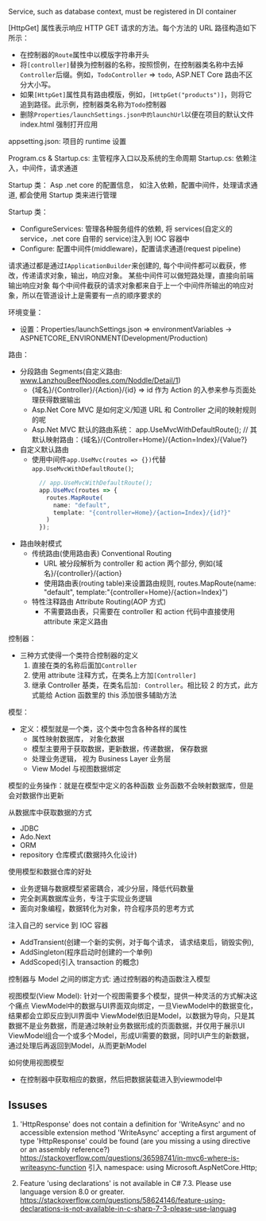 Service, such as database context, must be registered in DI container

[HttpGet] 属性表示响应 HTTP GET 请求的方法。每个方法的 URL 路径构造如下所示：

- 在控制器的`Route`属性中以模版字符串开头
- 将`[controller]`替换为控制器的名称，按照惯例，在控制器类名称中去掉`Controller`后缀。例如，`TodoController` => `todo`, ASP.NET Core 路由不区分大小写。
- 如果`[HttpGet]`属性具有路由模版，例如，`[HttpGet("products")]`，则将它追到路径。此示例，控制器类名称为`Todo`控制器
- 删除`Properties/launchSettings.json中的launchUrl`以便在项目的默认文件 index.html 强制打开应用

appsetting.json: 项目的 runtime 设置

Program.cs & Startup.cs: 主管程序入口以及系统的生命周期
Startup.cs: 依赖注入，中间件，请求通道

Startup 类： Asp .net core 的配置信息， 如注入依赖，配置中间件，处理请求通道, 都会使用 Startup 类来进行管理

Startup 类：

- ConfigureServices: 管理各种服务组件的依赖, 将 services(自定义的 service，.net core 自带的 service)注入到 IOC 容器中
- Configure: 配置中间件(middleware)，配置请求通道(request pipeline)

请求通过都是通过`IApplicationBuilder`来创建的, 每个中间件都可以截获，修改，传递请求对象，输出，响应对象。
某些中间件可以做短路处理，直接向前端输出响应对象
每个中间件截获的请求对象都来自于上一个中间件所输出的响应对象，所以在管道设计上是需要有一点的顺序要求的

环境变量：

- 设置：Properties/launchSettings.json => environmentVariables -> ASPNETCORE_ENVIRONMENT(Development/Production)

路由：

- 分段路由 Segments(自定义路由: www.LanzhouBeefNoodles.com/Noddle/Detail/1)
  - {域名}/{Controller}/{Action}/{id} => id 作为 Action 的入参来参与页面处理获得数据输出
  - Asp.Net Core MVC 是如何定义/知道 URL 和 Controller 之间的映射规则的呢
  - Asp.Net MVC 默认的路由系统： app.UseMvcWithDefaultRoute(); // 其默认映射路由：{域名}/{Controller=Home}/{Action=Index}/{Value?}
- 自定义默认路由
  - 使用中间件`app.UseMvc(routes => {})`代替`app.UseMvcWithDefaultRoute()`;
    ```typescript
      // app.UseMvcWithDefaultRoute();
      app.UseMvc(routes => {
        routes.MapRoute(
          name: "default",
          template: "{controller=Home}/{action=Index}/{id?}"
        )
      });
    ```
- 路由映射模式
  - 传统路由(使用路由表) Conventional Routing
    - URL 被分段解析为 controller 和 action 两个部分, 例如{域名}/{controller}/{action}
    - 使用路由表(routing table)来设置路由规则, routes.MapRoute(name: "default", template:"{controller=Home}/{action=Index}")
  - 特性注释路由 Attribute Routing(AOP 方式)
    - 不需要路由表，只需要在 controller 和 action 代码中直接使用 attribute 来定义路由

控制器：

- 三种方式使得一个类符合控制器的定义
  1. 直接在类的名称后面加`Controller`
  2. 使用 attribute 注释方式，在类名上方加`[Controller]`
  3. 继承 Controller 基类，在类名后加`: Controller`。相比较 2 的方式，此方式能给 Action 函数里的 this 添加很多辅助方法

模型：

- 定义：模型就是一个类，这个类中包含各种各样的属性
  - 属性映射数据库， 对象化数据
  - 模型主要用于获取数据，更新数据，传递数据， 保存数据
  - 处理业务逻辑， 视为 Business Layer 业务层
  - View Model 与视图数据绑定

模型的业务操作：就是在模型中定义的各种函数
业务函数不会映射数据库，但是会对数据作出更新

从数据库中获取数据的方式

- JDBC
- Ado.Next
- ORM
- repository 仓库模式(数据持久化设计)

使用模型和数据仓库的好处

- 业务逻辑与数据模型紧密耦合，减少分层，降低代码数量
- 完全剥离数据库业务，专注于实现业务逻辑
- 面向对象编程，数据转化为对象，符合程序员的思考方式

注入自己的 service 到 IOC 容器

- AddTransient(创建一个新的实例，对于每个请求， 请求结束后，销毁实例),
- AddSingleton(程序启动时创建的一个单例)
- AddScoped(引入 transaction 的概念)

控制器与 Model 之间的绑定方式: 通过控制器的构造函数注入模型

视图模型(View Model): 针对一个视图需要多个模型，提供一种灵活的方式解决这个痛点
ViewModel中的数据与UI界面双向绑定，一旦ViewModel中的数据变化，结果都会立即反应到UI界面中
ViewModel依旧是Model，以数据为导向，只是其数据不是业务数据，而是通过映射业务数据形成的页面数据，并仅用于展示UI
ViewModel组合一个或多个Model，形成UI需要的数据，同时UI产生的新数据，通过处理后再返回到Model，从而更新Model

如何使用视图模型
  - 在控制器中获取相应的数据，然后把数据装载进入到viewmodel中

## Issuses

1. 'HttpResponse' does not contain a definition for 'WriteAsync' and no accessible extension method 'WriteAsync' accepting a first argument of type 'HttpResponse' could be found (are you missing a using directive or an assembly reference?)
   https://stackoverflow.com/questions/36598741/in-mvc6-where-is-writeasync-function
   引入 namespace: using Microsoft.AspNetCore.Http;

2. Feature 'using declarations' is not available in C# 7.3. Please use language version 8.0 or greater.
   https://stackoverflow.com/questions/58624146/feature-using-declarations-is-not-available-in-c-sharp-7-3-please-use-languag
